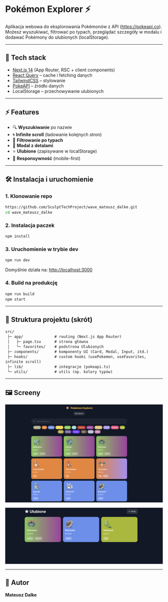 # Pokémon Explorer ⚡

Aplikacja webowa do eksplorowania Pokémonów z API (https://pokeapi.co).
Możesz wyszukiwać, filtrować po typach, przeglądać szczegóły w modalu i dodawać Pokémony do ulubionych (localStorage).

---

## 🚀 Tech stack

- [Next.js 14](https://nextjs.org/) (App Router, RSC + client components)
- [React Query](https://tanstack.com/query) – cache i fetching danych
- [TailwindCSS](https://tailwindcss.com/) – stylowanie
- [PokeAPI](https://pokeapi.co/) – źródło danych
- LocalStorage – przechowywanie ulubionych

---

## ⚡ Features

- 🔍 **Wyszukiwanie** po nazwie
- 🌀 **Infinite scroll** (ładowanie kolejnych stron)
- 🎨 **Filtrowanie po typach**
- 📖 **Modal z detalami**
- ⭐ **Ulubione** (zapisywane w localStorage)
- 📱 **Responsywność** (mobile-first)

---

## 🛠️ Instalacja i uruchomienie

### 1. Klonowanie repo

```bash
https://github.com/SculptTechProject/wave_mateusz_dalke.git
cd wave_mateusz_dalke
```

### 2. Instalacja paczek

```bash
npm install

```

### 3. Uruchomienie w trybie dev

```bash
npm run dev
```

Domyślnie działa na: [http://localhost:3000](http://localhost:3000)

### 4. Build na produkcję

```bash
npm run build
npm start
```

---

## 📂 Struktura projektu (skrót)

```
src/
 ├─ app/              # routing (Next.js App Router)
 │   ├─ page.tsx      # strona główna
 │   └─ favorites/    # podstrona Ulubionych
 ├─ components/       # komponenty UI (Card, Modal, Input, itd.)
 ├─ hooks/            # custom hooki (usePokemon, useFavorites, infinite scroll)
 ├─ lib/              # integracje (pokeapi.ts)
 └─ utils/            # utils (np. kolory typów)
```

---

## 🖼️ Screeny

![1755364079470](images/README/1755364079470.png)

![1755364095099](images/README/1755364095099.png)

---

## 🤝 Autor

**Mateusz Dalke**
